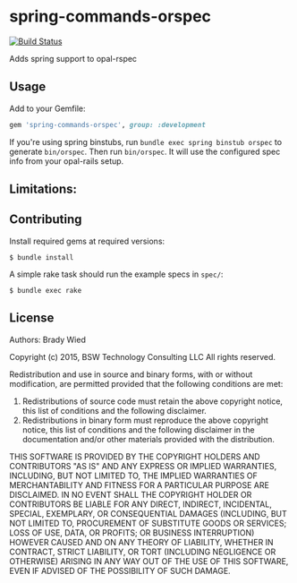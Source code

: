 # spring-commands-orspec

[![Build Status](http://img.shields.io/travis/wied03/spring-commands-orspec/master.svg?style=flat)](http://travis-ci.org/wied03/spring-commands-orspec)

Adds spring support to opal-rspec

## Usage

Add to your Gemfile:

```ruby
gem 'spring-commands-orspec', group: :development
```

If you're using spring binstubs, run `bundle exec spring binstub orspec` to generate `bin/orspec`. Then run `bin/orspec`. It will use the configured spec info from your opal-rails setup.

## Limitations:


## Contributing

Install required gems at required versions:

    $ bundle install

A simple rake task should run the example specs in `spec/`:

    $ bundle exec rake

## License

Authors: Brady Wied

Copyright (c) 2015, BSW Technology Consulting LLC
All rights reserved.

Redistribution and use in source and binary forms, with or without modification, are permitted provided that the following conditions are met:

1. Redistributions of source code must retain the above copyright notice, this list of conditions and the following disclaimer.
2. Redistributions in binary form must reproduce the above copyright notice, this list of conditions and the following disclaimer in the documentation and/or other materials provided with the distribution.

THIS SOFTWARE IS PROVIDED BY THE COPYRIGHT HOLDERS AND CONTRIBUTORS "AS IS" AND ANY EXPRESS OR IMPLIED WARRANTIES, INCLUDING, BUT NOT LIMITED TO, THE IMPLIED WARRANTIES OF MERCHANTABILITY AND FITNESS FOR A PARTICULAR PURPOSE ARE DISCLAIMED. IN NO EVENT SHALL THE COPYRIGHT HOLDER OR CONTRIBUTORS BE LIABLE FOR ANY DIRECT, INDIRECT, INCIDENTAL, SPECIAL, EXEMPLARY, OR CONSEQUENTIAL DAMAGES (INCLUDING, BUT NOT LIMITED TO, PROCUREMENT OF SUBSTITUTE GOODS OR SERVICES; LOSS OF USE, DATA, OR PROFITS; OR BUSINESS INTERRUPTION) HOWEVER CAUSED AND ON ANY THEORY OF LIABILITY, WHETHER IN CONTRACT, STRICT LIABILITY, OR TORT (INCLUDING NEGLIGENCE OR OTHERWISE) ARISING IN ANY WAY OUT OF THE USE OF THIS SOFTWARE, EVEN IF ADVISED OF THE POSSIBILITY OF SUCH DAMAGE.
